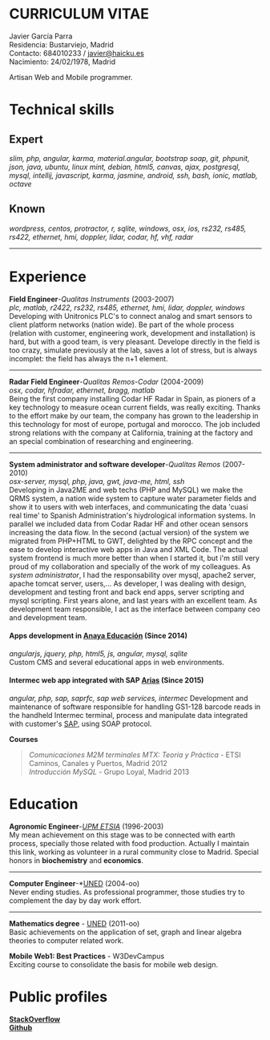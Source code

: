 
# CURRICULUM VITAE

Javier García Parra  
Residencia: Bustarviejo, Madrid  
Contacto: 684010233 / javier@haicku.es  
Nacimiento: 24/02/1978, Madrid  

Artisan Web and Mobile programmer.   

Technical skills
================
Expert
------
*slim, php, angular, karma, material.angular, bootstrap soap, git, phpunit,  json, java, ubuntu, linux mint, debian, html5, canvas, ajax, postgresql,  mysql, intellij, javascript, karma, jasmine, android, ssh, bash, ionic, matlab, octave*
 
Known
-----
*wordpress, centos, protractor, r, sqlite, windows, osx, ios, rs232, rs485, rs422, ethernet, hmi, doppler, lidar, codar, hf, vhf, radar*

***
Experience
==========
**Field Engineer**-*Qualitas Instruments* (2003-2007)  
*plc, matlab, r2422, rs232, rs485, ethernet, hmi, lidar, doppler, windows*  
Developing with Unitronics PLC's to connect analog and smart sensors to client platform networks (nation wide). 
Be part of the whole process (relation with customer, engineering work, development and installation) is hard,
 but with a good team, is very pleasant. Develope directly in the field is too crazy, simulate previously at the lab,
  saves a lot of stress, but is always incomplet: the field has always the n+1 element.  
***
**Radar Field Engineer**-*Qualitas Remos-Codar* (2004-2009)  
*osx, codar, hfradar, ethernet, bragg, matlab*  
Being the first company installing Codar HF Radar in Spain, as pioners of a key technology to measure ocean current fields, 
was really exciting. Thanks to the effort make by our team, the company has grown to the leadership in this technology for 
most of europe, portugal and morocco. The job included strong relations with the company at California, training at the factory
 and an special combination of researching and engineering.
***
**System administrator and software developer**-*Qualitas Remos* (2007-2010)  
*osx-server, mysql, php, java, gwt, java-me, html, ssh*  
Developing in Java2ME and web techs (PHP and MySQL) we make the QRMS system, a nation wide system to capture water parameter 
fields and show it to users with web interfaces, and communicating the data 'cuasi real time' to Spanish Administration's 
hiydrological information systems. In parallel we included data from Codar Radar HF and other ocean sensors increasing the 
data flow. In the second (actual version) of the system we migrated from PHP+HTML to GWT, delighted by the RPC concept and 
the ease to develop interactive web apps in Java and XML Code. The actual system frontend is much more better than when I 
started it, but i'm still very proud of my collaboration and specially of the work of my colleagues. As *system administrator*, 
I had the responsability over mysql, apache2 server, apache tomcat server, users,... As developer, I was dealing with design, 
development and testing front and back end apps, server scripting and mysql scripting. First years alone, and last years with 
an excellent team. As development team responsible, I act as the interface between company ceo and development team.  

#### Apps development in [Anaya Educación](http://www.anayaeducacion.es) (Since 2014)  

*angularjs, jquery, php, html5, js, angular, mysql, sqlite*  
Custom CMS and several educational apps in web environments.

#### Intermec web app integrated with SAP [Arias](http://arias.es/)   (Since 2015)

*angular, php, sap, saprfc, sap web services, intermec*
Development and maintenance of software responsible for handling GS1-128 barcode reads in the handheld Intermec terminal, process and manipulate data integrated with customer's [SAP](https://es.wikipedia.org/wiki/SAP_Business_Suite), using SOAP protocol.

**Courses**
>*Comunicaciones M2M terminales MTX: Teoría y Práctica* - ETSI Caminos, Canales y Puertos, Madrid 2012  
>*Introducción MySQL* - Grupo Loyal, Madrid 2013

Education
=========
**Agronomic Engineer**-*[UPM ETSIA](http://www.etsia.upm.es/portal/site/ETSIAgronomos)* (1996-2003)  
My mean achievement on this stage was to be connected with earth process, specially those related with food production. Actually 
I maintain this link, working as volunteer in a rural community close to Madrid.
Special honors in **biochemistry** and **economics**.    
***
**Computer Engineer**-*[UNED](http://portal.uned.es/portal/page?_pageid=93,25435710&_dad=portal&_schema=PORTAL&idGrado=7101) (2004-oo)  
Never ending studies. As professional programmer, those studies try to complement the day by day work effort.  
***
**Mathematics degree** - [UNED](http://portal.uned.es/portal/page?_pageid=93,22985590&_dad=portal&_schema=PORTAL) (2011-oo)  
Basic achievements on the application of set, graph and linear algebra theories to computer related work.  

**Mobile Web1: Best Practices** - W3DevCampus  
Exciting course to consolidate the basis for mobile web design.

Public profiles
===============
**[StackOverflow](http://stackoverflow.com/users/2350344/jgpats2w)**  
**[Github](https://github.com/jgpATs2w)**
